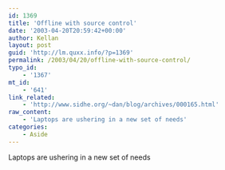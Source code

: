 ```yaml
---
id: 1369
title: 'Offline with source control'
date: '2003-04-20T20:59:42+00:00'
author: Kellan
layout: post
guid: 'http://lm.quxx.info/?p=1369'
permalink: /2003/04/20/offline-with-source-control/
typo_id:
    - '1367'
mt_id:
    - '641'
link_related:
    - 'http://www.sidhe.org/~dan/blog/archives/000165.html'
raw_content:
    - 'Laptops are ushering in a new set of needs'
categories:
    - Aside
---
```


Laptops are ushering in a new set of needs